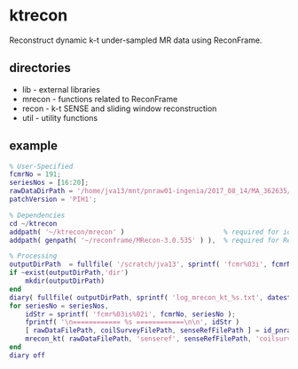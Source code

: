# ktrecon

Reconstruct dynamic k-t under-sampled MR data using ReconFrame.


## directories

* lib - external libraries
* mrecon - functions related to ReconFrame
* recon - k-t SENSE and sliding window reconstruction
* util - utility functions


## example

```matlab
% User-Specified
fcmrNo = 191;
seriesNos = [16:20];
rawDataDirPath = '/home/jva13/mnt/pnraw01-ingenia/2017_08_14/MA_362635/';
patchVersion = 'PIH1';

% Dependencies
cd ~/ktrecon  
addpath( '~/ktrecon/mrecon' )                         % required for id_pnraw_data
addpath( genpath( '~/reconframe/MRecon-3.0.535' ) ),  % required for ReconFrame

% Processing
outputDirPath  = fullfile( '/scratch/jva13', sprintf( 'fcmr%03i', fcmrNo ) );
if ~exist(outputDirPath,'dir')
    mkdir(outputDirPath)
end
diary( fullfile( outputDirPath, sprintf( 'log_mrecon_kt_%s.txt', datestr(now,'yyyymmdd_HHMMss') ) ) )
for seriesNo = seriesNos,
    idStr = sprintf( 'fcmr%03is%02i', fcmrNo, seriesNo );
    fprintf( '\n============ %s ============\n\n', idStr )
    [ rawDataFilePath, coilSurveyFilePath, senseRefFilePath ] = id_pnraw_data( rawDataDirPath, seriesNo );
    mrecon_kt( rawDataFilePath, 'senseref', senseRefFilePath, 'coilsurvey', coilSurveyFilePath, 'outputdir', outputDirPath, 'outputname', idStr, 'patchversion', patchVersion ) 
end
diary off
```
